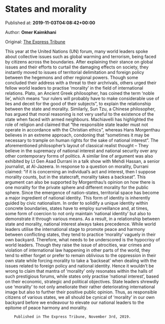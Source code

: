 
# States and morality

Published at: **2019-11-03T04:08:42+00:00**

Author: **Omer Kaimkhani**

Original: [The Express Tribune](https://tribune.com.pk/story/2092300/6-states-and-morality/)

This year at the United Nations (UN) forum, many world leaders spoke about collective issues such as global warming and terrorism, being faced by citizens across the boundaries. After explaining their stance on global issues and their efforts to curtail the damaging effects on society, they instantly moved to issues of territorial delimitation and foreign policy between the hegemons and other regional powers. Though some concluded their address with a threat to their archrivals, others urged their fellow world leaders to practise ‘morality’ in the field of international relations.
Plato, an Ancient Greek philosopher, has coined the term ‘noble lie’, which means “our rulers will probably have to make considerable use of lies and deceit for the good of their subjects”, to explain the relationship between the state and morality. Similarly, Sun Tzu, a Chinese philosopher, has argued that moral reasoning is not very useful to the existence of the state when faced with armed neighbours. Machiavelli has highlighted the role of religion and claimed that “the responsible state leader must not operate in accordance with the Christian ethics”, whereas Hans Morgenthau believes in an extreme approach, condoning that “sometimes it may be necessary to trample on human rights for the sake of national interest”.
The aforementioned philosopher’s layout of classical realist thought – They believe in the supremacy of national interest and national security over any other contemporary forms of politics. A similar line of argument was also exhibited by Lt Gen Asad Durrani in a talk show with Mehdi Hassan, a senior journalist, at Al-Jazeera. In response to a question on morality, Durrani claimed: “if it is concerning an individual’s act and interest, then I suppose morality counts, but in the statecraft, morality takes a backseat”. This argument can also be supported by Morgenthau’s opinion on how there is one morality for the private sphere and different morality for the public sphere.
Since the emergence of nation-states, territorial space has become a major ingredient of national identity. This form of identity is inherently guided by civic nationalism. In order to solidify a unique identity within concrete boundaries, states have to employ surveillance and, at times, some form of coercion to not only maintain ‘national identity’ but also to demonstrate it through various means. As a result, in a relationship between state and morality, national interest always takes precedence. While world leaders utilise the international stage to promote peace and harmony between conflicting states, they tend to practice ‘morality’ vaguely in their own backyard.
Therefore, what needs to be underscored is the hypocrisy of world leaders. Though they raise the issue of atrocities, war crimes and violation of international law happening in other parts of the world, they tend to either forget or prefer to remain oblivious to the oppression in their own state while forcing morality to take a ‘backseat’ when dealing with the issues related to foreign policy and national identity. Hence it wouldn’t be wrong to claim that mantra of ‘morality’ only resonates within the halls of such prestigious forums, while states only practise ‘national interest’, based on their economic, strategic and political objectives.
State leaders shrewdly use ‘morality’ to not only ameliorate their rather deteriorating international image but also to further their positive public opinion. Thus, as responsible citizens of various states, we all should be cynical of ‘morality’ in our own backyard before we endeavour to elevate our national leaders to the epitome of peace harmony and morality.

        Published in The Express Tribune, November 3rd, 2019.
      
